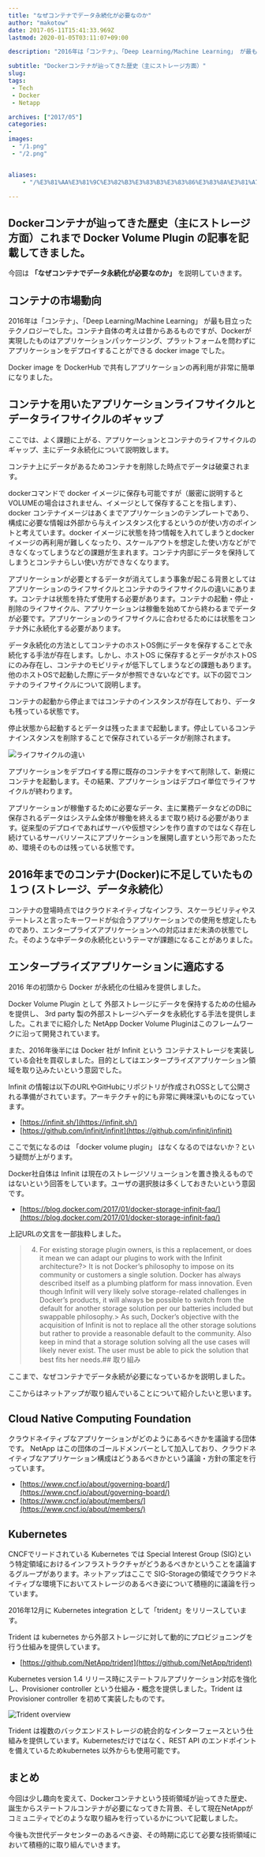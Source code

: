 ```yaml
---
title: "なぜコンテナでデータ永続化が必要なのか"
author: "makotow"
date: 2017-05-11T15:41:33.969Z
lastmod: 2020-01-05T03:11:07+09:00

description: "2016年は「コンテナ」、「Deep Learning/Machine Learning」 が最も目立ったテクノロジーでした。コンテナ自体の考えは昔からあるものですが、Dockerが実現したものはアプリケーションパッケージング、プラットフォームを問わずにアプリケーションをデプロイすることができる docker image でした。"

subtitle: "Dockerコンテナが辿ってきた歴史（主にストレージ方面）"
slug: 
tags:
 - Tech
 - Docker
 - Netapp

archives: ["2017/05"]
categories:
-
images:
 - "/1.png"
 - "/2.png"


aliases:
    - "/%E3%81%AA%E3%81%9C%E3%82%B3%E3%83%B3%E3%83%86%E3%83%8A%E3%81%A7%E3%83%87%E3%83%BC%E3%82%BF%E6%B0%B8%E7%B6%9A%E5%8C%96%E3%81%8C%E5%BF%85%E8%A6%81%E3%81%AA%E3%81%AE%E3%81%8B-2c2839580f9b"

---
```


## Dockerコンテナが辿ってきた歴史（主にストレージ方面）これまで Docker Volume Plugin の記事を記載してきました。

今回は **「なぜコンテナでデータ永続化が必要なのか」** を説明していきます。

## コンテナの市場動向

2016年は「コンテナ」、「Deep Learning/Machine Learning」 が最も目立ったテクノロジーでした。コンテナ自体の考えは昔からあるものですが、Dockerが実現したものはアプリケーションパッケージング、プラットフォームを問わずにアプリケーションをデプロイすることができる docker image でした。

Docker image を DockerHub で共有しアプリケーションの再利用が非常に簡単になりました。

## コンテナを用いたアプリケーションライフサイクルとデータライフサイクルのギャップ

ここでは、よく課題に上がる、アプリケーションとコンテナのライフサイクルのギャップ、主にデータ永続化について説明致します。

コンテナ上にデータがあるためコンテナを削除した時点でデータは破棄されます。

dockerコマンドで docker イメージに保存も可能ですが（厳密に説明するとVOLUMEの場合はされません、イメージとして保存することを指します）、docker コンテナイメージはあくまでアプリケーションのテンプレートであり、構成に必要な情報は外部から与えインスタンス化するというのが使い方のポイントと考えています。docker イメージに状態を持つ情報を入れてしまうとdocker イメージの再利用が難しくなったり、スケールアウトを想定した使い方などができなくなってしまうなどの課題が生まれます。コンテナ内部にデータを保持してしまうとコンテナらしい使い方ができなくなります。

アプリケーションが必要とするデータが消えてしまう事象が起こる背景としてはアプリケーションのライフサイクルとコンテナのライフサイクルの違いにあります。コンテナは状態を持たず使用する必要があります。コンテナの起動・停止・削除のライフサイクル、アプリケーションは稼働を始めてから終わるまでデータが必要です。アプリケーションのライフサイクルに合わせるためには状態をコンテナ外に永続化する必要があります。

データ永続化の方法としてコンテナのホストOS側にデータを保存することで永続化する手法が存在します。しかし、ホストOS に保存するとデータがホストOSにのみ存在し、コンテナのモビリティが低下してしまうなどの課題もあります。他のホストOSで起動した際にデータが参照できないなどです。以下の図でコンテナのライフサイクルについて説明します。

コンテナの起動から停止まではコンテナのインスタンスが存在しており、データも残っている状態です。

停止状態から起動するとデータは残ったままで起動します。停止しているコンテナインスタンスを削除することで保存されているデータが削除されます。


![ライフサイクルの違い](1.png)



アプリケーションをデプロイする際に既存のコンテナをすべて削除して、新規にコンテナを起動します。その結果、アプリケーションはデプロイ単位でライフサイクルが終わります。

アプリケーションが稼働するために必要なデータ、主に業務データなどのDBに保存されるデータはシステム全体が稼働を終えるまで取り続ける必要があります。従来型のデプロイであればサーバや仮想マシンを作り直すのではなく存在し続けているサーバリソースにアプリケーションを展開し直すという形であったため、環境そのものは残っている状態です。

## 2016年までのコンテナ(Docker)に不足していたもの１つ (ストレージ、データ永続化）

コンテナの登場時点ではクラウドネイティブなインフラ、スケーラビリティやステートレスと言ったキーワードが似合うアプリケーションでの使用を想定したものであり、エンタープライズアプリケーションへの対応はまだ未済の状態でした。そのような中データの永続化というテーマが課題になることがありました。

## エンタープライズアプリケーションに適応する

2016 年の初頭から Docker が永続化の仕組みを提供しました。

Docker Volume Plugin として 外部ストレージにデータを保持するための仕組みを提供し、 3rd party 製の外部ストレージへデータを永続化する手法を提供しました。これまでに紹介した NetApp Docker Volume Pluginはこのフレームワークに沿って開発されています。

また、2016年後半には Docker 社が Infinit という コンテナストレージを実装している会社を買収しました。目的としてはエンタープライズアプリケーション領域を取り込みたいという意図でした。

Infinit の情報は以下のURLやGitHubにリポジトリが作成されOSSとして公開される準備がされています。アーキテクチャ的にも非常に興味深いものになっています。

*   [https://infinit.sh/](https://infinit.sh/)
*   [https://github.com/infinit/infinit](https://github.com/infinit/infinit)

ここで気になるのは 「docker volume plugin」 はなくなるのではないか？という疑問が上がります。

Docker社自体は Infinit は現在のストレージソリューションを置き換えるものではないという回答をしています。ユーザの選択肢は多くしておきたいという意図です。

*   [https://blog.docker.com/2017/01/docker-storage-infinit-faq/](https://blog.docker.com/2017/01/docker-storage-infinit-faq/)

上記URLの文言を一部抜粋しました。
> 4. For existing storage plugin owners, is this a replacement, or does it mean we can adapt our plugins to work with the Infinit architecture?> It is not Docker’s philosophy to impose on its community or customers a single solution. Docker has always described itself as a plumbing platform for mass innovation. Even though Infinit will very likely solve storage-related challenges in Docker’s products, it will always be possible to switch from the default for another storage solution per our batteries included but swappable philosophy.> As such, Docker’s objective with the acquisition of Infinit is not to replace all the other storage solutions but rather to provide a reasonable default to the community. Also keep in mind that a storage solution solving all the use cases will likely never exist. The user must be able to pick the solution that best fits her needs.## 取り組み

ここまで、なぜコンテナでデータ永続が必要になっているかを説明しました。

ここからはネットアップが取り組んでいることについて紹介したいと思います。

## Cloud Native Computing Foundation

クラウドネイティブなアプリケーションがどのようにあるべきかを議論する団体です。 NetApp はこの団体のゴールドメンバーとして加入しており、クラウドネイティブなアプリケーション構成はどうあるべきかという議論・方針の策定を行っています。

*   [https://www.cncf.io/about/governing-board/](https://www.cncf.io/about/governing-board/)
*   [https://www.cncf.io/about/members/](https://www.cncf.io/about/members/)

## Kubernetes

CNCFでリードされている Kubernetes では Special Interest Group (SIG)という特定領域におけるインフラストラクチャがどうあるべきかということを議論するグループがあります。ネットアップはここで SIG-Storageの領域でクラウドネイティブな環境下においてストレージのあるべき姿について積極的に議論を行っています。

2016年12月に Kubernetes integration として「trident」をリリースしています。

Trident は kubernetes から外部ストレージに対して動的にプロビジョニングを行う仕組みを提供しています。

*   [https://github.com/NetApp/trident](https://github.com/NetApp/trident)

Kubernetes version 1.4 リリース時にステートフルアプリケーション対応を強化し、Provisioner controller という仕組み・概念を提供しました。Trident は Provisioner controller を初めて実装したものです。


![Trident overview](2.png)

Trident は複数のバックエンドストレージの統合的なインターフェースという仕組みを提供しています。Kubernetesだけではなく、REST API のエンドポイントを備えているためkubernetes 以外からも使用可能です。

## まとめ

今回は少し趣向を変えて、Dockerコンテナという技術領域が辿ってきた歴史、誕生からステートフルコンテナが必要になってきた背景、そして現在NetAppがコミュニティでどのような取り組みを行っているかについて記載しました。

今後も次世代データセンターのあるべき姿、その時期に応じて必要な技術領域において積極的に取り組んでいきます。

